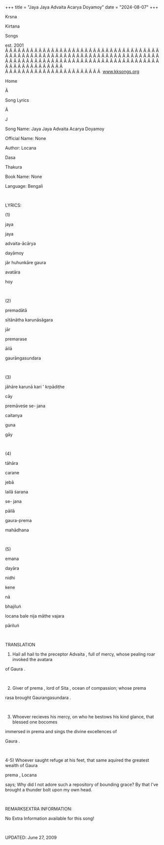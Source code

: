 +++ 
title = "Jaya Jaya Advaita Acarya Doyamoy"
date = "2024-08-07"
+++

Krsna
 
Kirtana
 
Songs

est. 2001
Â Â Â Â Â Â Â Â Â Â Â Â Â Â Â Â Â Â Â Â Â Â Â Â Â Â Â Â Â Â Â Â Â Â Â Â Â Â Â Â Â Â Â Â Â Â Â Â Â Â Â Â Â Â Â Â Â Â Â Â Â Â Â Â Â Â Â Â Â Â Â Â Â Â Â Â Â Â Â Â Â Â Â Â Â Â Â Â Â Â Â Â Â Â Â Â Â Â Â Â Â Â Â Â Â Â Â Â Â Â Â Â Â Â Â Â Â Â Â Â Â Â Â Â Â  
Â Â Â Â Â Â Â Â Â Â Â Â Â Â Â Â Â Â Â Â Â Â Â  
www.kksongs.org








Home
 
Ã 
 
Song Lyrics
 
Ã 
 
J


Song
Name: Jaya Jaya Advaita Acarya Doyamoy


Official Name: None


Author: 
Locana
 
Dasa
 
Thakura


Book Name: None


Language: 
Bengali




 


LYRICS:


(1)


jaya
 
jaya
 
advaita-ācārya

dayāmoy


jār
 huhunkāre 
gaura


avatāra
 
hoy


 


(2)


premadātā

sītānātha karunāsāgara


jār
 
premarase


āilā
 
gaurāngasundara


 


(3)


jāhāre
 karunā 
kari
' 
krpādiṭhe
 
cāy


premāveśe
 se-
jana
 
caitanya
 
guna

gāy


 


(4)


tāhāra
 
carane
 
jebā
 
lailā
 śarana


se-
jana
 
pāilā
 
gaura-prema

mahādhana


 


(5)


emana
 
dayāra
 
nidhi
 
kene
 
nā
 
bhajiluń


locana
 bale 
nija
 māthe 
vajara
 
pāriluń


 


TRANSLATION


1) Hail all hail to the preceptor 
Advaita
,
full of mercy, whose pealing roar invoked the 
avatara

of 
Gaura
.


 


2) Giver of 
prema
, lord of 
Sita
, ocean of compassion; whose 
prema


rasa
 brought 
Gaurangasundara
.


 


3) Whoever 
recieves
 his mercy, on who he
bestows his kind glance, that blessed one 
bocomes

immersed in 
prema
 and sings the divine excellences of

Gaura
.


 


4-5) Whoever 
saught
 refuge at his feet, that
same 
aquired
 the greatest wealth of 
Gaura
 
prema
, 
Locana

says; Why did I not adore such a repository of bounding grace? By that I've
brought a thunder bolt upon my own head.


 


REMARKSEXTRA INFORMATION:


No Extra Information available for this song!


 


UPDATED:
 June 27, 2009